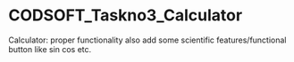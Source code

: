 # CODSOFT_Taskno3_Calculator
Calculator: proper functionality also add some scientific features/functional button like sin cos etc. 
